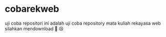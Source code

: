 # cobarekweb
uji coba repositori
ini adalah uji coba repository mata kuliah rekayasa web
silahkan mendownload 
🤟 😢
